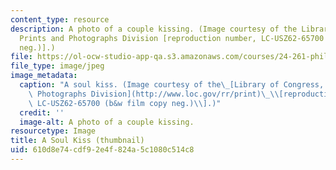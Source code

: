 ```yaml
---
content_type: resource
description: A photo of a couple kissing. (Image courtesy of the Library of Congress,
  Prints and Photographs Division [reproduction number, LC-USZ62-65700 (b&w film copy
  neg.)].)
file: https://ol-ocw-studio-app-qa.s3.amazonaws.com/courses/24-261-philosophy-of-love-in-the-western-world-fall-2004/610d8e74cdf92e4f824a5c1080c514c8_24-261f04-th.jpg
file_type: image/jpeg
image_metadata:
  caption: "A soul kiss. (Image courtesy of the\_[Library of Congress, Prints and\
    \ Photographs Division](http://www.loc.gov/rr/print)\_\\[reproduction number,\
    \ LC-USZ62-65700 (b&w film copy neg.)\\].)"
  credit: ''
  image-alt: A photo of a couple kissing.
resourcetype: Image
title: A Soul Kiss (thumbnail)
uid: 610d8e74-cdf9-2e4f-824a-5c1080c514c8
---
```

